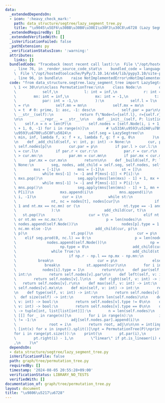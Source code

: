 ```yaml
---
data:
  _extendedDependsOn:
  - icon: ':heavy_check_mark:'
    path: data_structure/segtree/lazy_segment_tree.py
    title: "\u9045\u5EF6\u30BB\u30B0\u30E1\u30F3\u30C8\u6728 (Lazy Segment Tree)"
  _extendedRequiredBy: []
  _extendedVerifiedWith: []
  _isVerificationFailed: false
  _pathExtension: py
  _verificationStatusIcon: ':warning:'
  attributes:
    links: []
  bundledCode: "Traceback (most recent call last):\n  File \"/opt/hostedtoolcache/PyPy/3.10.14/x64/lib/pypy3.10/site-packages/onlinejudge_verify/documentation/build.py\"\
    , line 76, in _render_source_code_stat\n    bundled_code = language.bundle(\n\
    \  File \"/opt/hostedtoolcache/PyPy/3.10.14/x64/lib/pypy3.10/site-packages/onlinejudge_verify/languages/python.py\"\
    , line 96, in bundle\n    raise NotImplementedError\nNotImplementedError\n"
  code: "from data_structure.segtree.lazy_segment_tree import LazySegtree\n\ninf =\
    \ 1 << 30\n\n\nclass PermutationTree:\n\n    class Node:\n        def __init__(\n\
    \            self,\n            l: int = inf,\n            r: int = -1,\n    \
    \        mn: int = inf,\n            mx: int = -1,\n            t: int = 0,\n\
    \            par: int = -1,\n        ):\n            self.l = l\n            self.r\
    \ = r\n            self.mn = mn\n            self.mx = mx\n            self.type\
    \ = t  # 0: prime, 1: asc, -1: desc\n            self.par = par\n\n        def\
    \ __str__(self):\n            return f\"Node<l={self.l}, r={self.r}>, p={self.par}>\"\
    \n\n        __repr__ = __str__\n\n    def __init__(self, P: list[int]):\n    \
    \    self.n = n = len(P)\n        self.nodes = [self.Node(i, i + 1, P[i], P[i]\
    \ + 1, 0, -1) for i in range(n)]\n        # \u533A\u9593\u52A0\u7B97\u30FB\u533A\
    \u9593\u6700\u5C0F\u5024\n        self.seg = LazySegtree(\n            [0] * n,\
    \ min, inf, lambda f, x: f + x, lambda f, g: f + g, 0\n        )\n        self._build(P)\n\
    \n    def _add_child(self, v: int, p: int) -> None:\n        cur, par = self.nodes[v],\
    \ self.nodes[p]\n        cur.par = p\n        if par.l > cur.l:\n            par.l\
    \ = cur.l\n        if par.r < cur.r:\n            par.r = cur.r\n        if par.mn\
    \ > cur.mn:\n            par.mn = cur.mn\n        if par.mx < cur.mx:\n      \
    \      par.mx = cur.mx\n        return\n\n    def _build(self, P: list[int]) ->\
    \ None:\n        seg, nodes, add_child = self.seg, self.nodes, self._add_child\n\
    \        mxs = [-1]\n        mns = [-1]\n        st = []\n        for i in range(self.n):\n\
    \            while mxs[-1] != -1 and P[mxs[-1]] < P[i]:\n                mx =\
    \ mxs.pop()\n                seg.apply(mxs[len(mxs) - 1] + 1, mx + 1, P[i] - P[mx])\n\
    \            while mns[-1] != -1 and P[mns[-1]] > P[i]:\n                mn =\
    \ mns.pop()\n                seg.apply(mns[len(mns) - 1] + 1, mn + 1, P[mn] -\
    \ P[i])\n            mxs.append(i)\n            mns.append(i)\n            seg.apply(0,\
    \ i, -1)\n            cur = i\n            while st:\n                t = st[-1]\n\
    \                nt, nc = nodes[t], nodes[cur]\n                if (nt.type ==\
    \ 1 and nt.mx == nc.mn) or (\n                    nt.type == -1 and nt.mn == nc.mx\n\
    \                ):\n                    add_child(cur, t)\n                 \
    \   st.pop()\n                    cur = t\n                elif nt.mx == nc.mn\
    \ or nt.mn == nc.mx:\n                    p = len(nodes)\n                   \
    \ nodes.append(self.Node())\n                    nodes[p].type = 1 if nt.mx ==\
    \ nc.mn else -1\n                    add_child(cur, p)\n                    add_child(t,\
    \ p)\n                    st.pop()\n                    cur = p\n            \
    \    elif seg.prod(0, nc.l) == 0:\n                    p = len(nodes)\n      \
    \              nodes.append(self.Node())\n                    np = nodes[p]\n\
    \                    np.type = 0\n                    add_child(cur, p)\n    \
    \                while True:\n                        add_child(st.pop(), p)\n\
    \                        if np.r - np.l == np.mx - np.mn:\n                  \
    \          break\n                    cur = p\n                else:\n       \
    \             break\n            st.append(cur)\n\n        for i in range(self.n):\n\
    \            nodes[i].type = 1\n        return\n\n    def par(self, v: int) ->\
    \ int:\n        return self.nodes[v].par\n\n    def left(self, v: int) -> int:\n\
    \        return self.nodes[v].l\n\n    def right(self, v: int) -> int:\n     \
    \   return self.nodes[v].r\n\n    def max(self, v: int) -> int:\n        return\
    \ self.nodes[v].mx\n\n    def min(self, v: int) -> int:\n        return self.nodes[v].mn\n\
    \n    def type(self, v: int) -> int:\n        return self.nodes[v].type\n\n  \
    \  def size(self) -> int:\n        return len(self.nodes)\n\n    def is_lineaer(self,\
    \ v: int) -> bool:\n        return self.nodes[v].type != 0\n\n    def is_prime(self,\
    \ v: int) -> bool:\n        return self.nodes[v].type == 0\n\n    def gen_graph(self)\
    \ -> tuple[int, list[list[int]]]:\n        n = len(self.nodes)\n        adj =\
    \ [[] for _ in range(n)]\n        for i in range(n):\n            if self.nodes[i].par\
    \ != -1:\n                adj[self.nodes.par].append(i)\n            else:\n \
    \               root = i\n        return root, adj\n\n\nn = int(input())\nP =\
    \ [int(x) for x in input().split()]\npt = PermutationTree(P)\nprint(pt.size())\n\
    for i in range(pt.size()):\n    print(\n        pt.par(i),\n        pt.left(i),\n\
    \        pt.right(i) - 1,\n        \"linear\" if pt.is_lineaer(i) else \"prime\"\
    ,\n    )\n"
  dependsOn:
  - data_structure/segtree/lazy_segment_tree.py
  isVerificationFile: false
  path: graph/tree/permutation_tree.py
  requiredBy: []
  timestamp: '2024-08-05 20:55:28+09:00'
  verificationStatus: LIBRARY_NO_TESTS
  verifiedWith: []
documentation_of: graph/tree/permutation_tree.py
layout: document
title: "\u9806\u5217\u6728"
---
```

